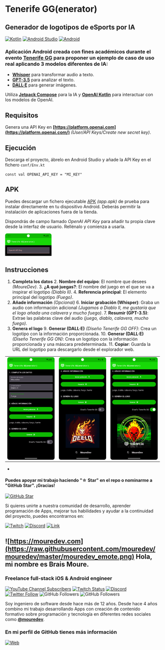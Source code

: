# Tenerife GG(enerator)
## Generador de logotipos de eSports por IA

[![Kotlin](https://img.shields.io/badge/Kotlin-1.7-purple?longCache=true&style=popout-square)](https://kotlinlang.org)
[![Android Studio](https://img.shields.io/badge/Android_Studio-Flamingo-blue.svg?longCache=true&style=popout-square)](https://developer.android.com/studio)
[![Android](https://img.shields.io/badge/Android-7.1+-green.svg?longCache=true&style=popout-square)](https://www.android.com)

### Aplicación Android creada con fines académicos durante el evento [Tenerife GG](https://tenerife.gg/) para proponer un ejemplo de caso de uso real aplicando 3 modelos diferentes de IA:

* **[Whisper](https://platform.openai.com/docs/models/whisper)** para transformar audio a texto.
* **[GPT-3.5](https://platform.openai.com/docs/models/gpt-3-5)** para analizar el texto.
* **[DALL·E](https://platform.openai.com/docs/models/dall-e)** para generar imágenes.

Utiliza **[Jetpack Compose](https://developer.android.com/jetpack/compose)** para la IA y **[OpenAI Kotlin](https://github.com/aallam/openai-kotlin)** para interactuar con los modelos de OpenAI.

## Requisitos

Genera una API Key en **[https://platform.openai.com](https://platform.openai.com/)** *(User/API Keys/Create new secret key)*.

## Ejecución

Descarga el proyecto, ábrelo en Android Studio y añade la API Key en el fichero `conf/Env.kt`

```
const val OPENAI_API_KEY = "MI_KEY"
```

## APK

Puedes descargar un fichero ejecutable [APK](./app.apk) *(app.apk)* de prueba para instalar directamente en tu dispositivo Android. Deberás permitir la instalación de aplicaciones fuera de la tienda. 

Dispondrás de campo llamado *OpenAI API Key* para añadir tu propia clave desde la interfaz de usuario. Rellénalo y comienza a usarla.

<a href="./Media/4.png"><img src="./Media/4.png" style="height: 30%; width:30%;"/></a>

## Instrucciones

1. **Completa los datos**
	2. **Nombre del equipo**: El nombre que desees *(MoureDev)*.
	3. **¿A qué juegas?**: El nombre del juego en el que se va a inspirar el logotipo *(Diablo II)*.
	4. **Referencia principal**: El elemento principal del logotipo *(Fuego)*.
5. **Añade información** *(Opcional)*
	6. **Iniciar grabación (Whisper)**: Graba un audio con información adicional *(Jugamos a Diablo II, me gustaría que el logo añada una calavera y mucho fuego)*.
	7. **Resumir (GPT-3.5)**: Extrae las palabras clave del audio *(juego, diablo, calavera, mucho fuego)*.
8. **Genera el logo**
	9. **Generar (DALL·E)** *(Diseño Tenerife GG OFF)*: Crea un logotipo con la información proporcionada.
	10. **Generar (DALL·E)** *(Diseño Tenerife GG ON)*: Crea un logotipo con la información proporcionada y una máscara predeterminada.
	11. **Copiar**: Guarda la URL del logotipo para descargarlo desde el explorador web.


<table style="width:100%">
<tr>
<td>
<a href="./Media/1.png">
<img src="./Media/1.png">
</a>
</td>
<td>
<a href="./Media/2.png">
<img src="./Media/2.png">
</a>
</td>
<td>
<a href="./Media/3.png">
<img src="./Media/3.png">
</a>
</td>
</tr>
</table>

-

#### Puedes apoyar mi trabajo haciendo "☆ Star" en el repo o nominarme a "GitHub Star". ¡Gracias!

[![GitHub Star](https://img.shields.io/badge/GitHub-Nominar_a_star-yellow?style=for-the-badge&logo=github&logoColor=white&labelColor=101010)](https://stars.github.com/nominate/)

Si quieres unirte a nuestra comunidad de desarrollo, aprender programación de Apps, mejorar tus habilidades y ayudar a la continuidad del proyecto, puedes encontrarnos en:

[![Twitch](https://img.shields.io/badge/Twitch-Programación_en_directo-9146FF?style=for-the-badge&logo=twitch&logoColor=white&labelColor=101010)](https://twitch.tv/mouredev)
[![Discord](https://img.shields.io/badge/Discord-Servidor_de_la_comunidad-5865F2?style=for-the-badge&logo=discord&logoColor=white&labelColor=101010)](https://mouredev.com/discord)
[![Link](https://img.shields.io/badge/Links_de_interés-moure.dev-39E09B?style=for-the-badge&logo=Linktree&logoColor=white&labelColor=101010)](https://moure.dev)

## ![https://mouredev.com](https://raw.githubusercontent.com/mouredev/mouredev/master/mouredev_emote.png) Hola, mi nombre es Brais Moure.
### Freelance full-stack iOS & Android engineer

[![YouTube Channel Subscribers](https://img.shields.io/youtube/channel/subscribers/UCxPD7bsocoAMq8Dj18kmGyQ?style=social)](https://youtube.com/mouredevapps?sub_confirmation=1)
[![Twitch Status](https://img.shields.io/twitch/status/mouredev?style=social)](https://twitch.com/mouredev)
[![Discord](https://img.shields.io/discord/729672926432985098?style=social&label=Discord&logo=discord)](https://mouredev.com/discord)
[![Twitter Follow](https://img.shields.io/twitter/follow/mouredev?style=social)](https://twitter.com/mouredev)
![GitHub Followers](https://img.shields.io/github/followers/mouredev?style=social)
![GitHub Followers](https://img.shields.io/github/stars/mouredev?style=social)

Soy ingeniero de software desde hace más de 12 años. Desde hace 4 años combino mi trabajo desarrollando Apps con creación de contenido formativo sobre programación y tecnología en diferentes redes sociales como **[@mouredev](https://moure.dev)**.

### En mi perfil de GitHub tienes más información

[![Web](https://img.shields.io/badge/GitHub-MoureDev-14a1f0?style=for-the-badge&logo=github&logoColor=white&labelColor=101010)](https://github.com/mouredev)